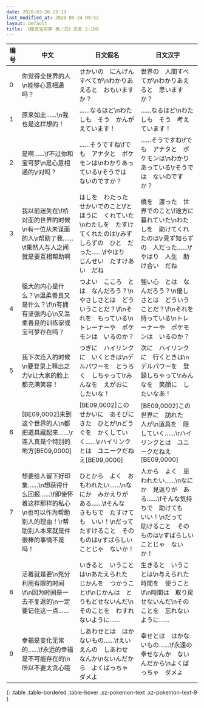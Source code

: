 ```yaml
---
date: 2020-03-26 23:13
last_modified_at: 2020-05-24 09:52
layout: default
title: 《精灵宝可梦 黑／白》文本 2-109
---
```

| 编号 | 中文 | 日文假名 | 日文汉字 |
| ---- | ---- | ---- | --- |
| 0 | 你觉得全世界的人\n能够心意相通吗？ | せかいの　にんげん　すべてが\nわかりあえると　おもいますか？ | 世界の　人間すべてが\nわかりあえると　思いますか？ |
| 1 | 原来如此……\n我也是这样想的！ | ……なるほど\nわたしも　そう　かんがえています！ | ……なるほど\nわたしも　そう　考えています！ |
| 2 | 是啊……\f不过你和宝可梦\n是心意相通的\r对吗？ | ……そうですね\fでも　アナタと　ポケモンは\nわかりあっている\rそうでは　ないのですか？ | ……そうですね\fでも　アナタと　ポケモンは\nわかりあっている\rそうでは　ないのですか？ |
| 3 | 我以前迷失在\f桥对面的世界的时候\n有一位从未谋面的人\r帮助了我……\f果然人与人之间就是要互相帮助啊 | はしを　わたった　せかいでのこと\fとほうに　くれていた\nわたしを　たすけてくれたのは\rみずしらずの　ひと　だった……\fやはり　じんせい　たすけあい　だね | 橋を　渡った　世界でのこと\f途方に　暮れていた\nわたしを　助けてくれたのは\r見ず知らずの　人だった……\fやはり　人生　助け合い　だね |
| 4 | 强大的内心是什么？\n温柔善良又是什么？\f\n有拥有坚强内心\n又温柔善良的训练家或宝可梦存在吗？ | つよい　こころ　とは　なんだろう？\nやさしさとは　どういうことだ？\f\nそれを　もっている\nトレーナーや　ポケモンは　いるのか？ | 強い心　とは　なんだろう？\n優しさとは　どういうことだ？\f\nそれを　持っている\nトレーナーや　ポケモンは　いるのか？ |
| 5 | 我下次连入的时候\n要登录上释出之力\r让大家的脸上都充满笑容！ | つぎに　ハイリンクに　いくときは\nデルパワーを　とうろく　しちゃって\rみんなを　えがおに　したいな！ | 次に　ハイリンクに　行くときは\nデルパワーを　登録しちゃって\rみんなを　笑顔に　したいなあ！ |
| 6 | [BE09,0002]来到这个世界的人\n都把道具藏起来……\r连入真是个特别的地方[BE09,0000] | [BE09,0002]この　せかいに　あそびにきた　ひとが\nどうぐを　かくしていく……\rハイリンクとは　ユニークだねえ[BE09,0000] | [BE09,0002]この世界に　訪れた　人が\n道具を　隠していく……\rハイリンクとは　ユニークだねえ[BE09,0000] |
| 7 | 想要给人留下好印象……\n想获得什么回报……\f即使怀着这样那样的私心\n也可以作为帮助别人的理由！\r帮助别人本来就是件很棒的事情不是吗！ | ひとから　よく　おもわれたい……\nなにか　みかえりが　ある……\fそんな　きもちで　たすけても　いい！\nだって　たすけること　そのものは\rすばらしいことじゃ　ないか！ | 人から　よく　思われたい……\nなにか　見返りが　ある……\fそんな気持ちで　助けても　いい！\nだって　助けること　そのものは\rすばらしいことじゃ　ないか！ |
| 8 | 活着就是要\n充分利用有限的时间\f\n因为时间是一去不复返的\n一定要记住这一点…… | いきると　いうことは\nあたえられた　じかんを　つかうこと\f\nじかんは　とりもどせないんだ\nそのことを　わすれないように…… | 生きると　いうことは\n与えられた　時間を　使うこと\f\n時間は　取り戻せないんだ\nそのことを　忘れないように…… |
| 9 | 幸福是变化无常的……\f永远的幸福是不可能存在的\n所以不要太贪心哦 | しあわせとは　はかないもの……\fえいえんの　しあわせ　なんか\nないんだから　よくばっちゃ　ダメよ | 幸せとは　はかないもの……\f永遠の　幸せなんか　ないんだから\nよくばっちゃ　ダメよ |
{: .table .table-bordered .table-hover .xz-pokemon-text .xz-pokemon-text-9 }